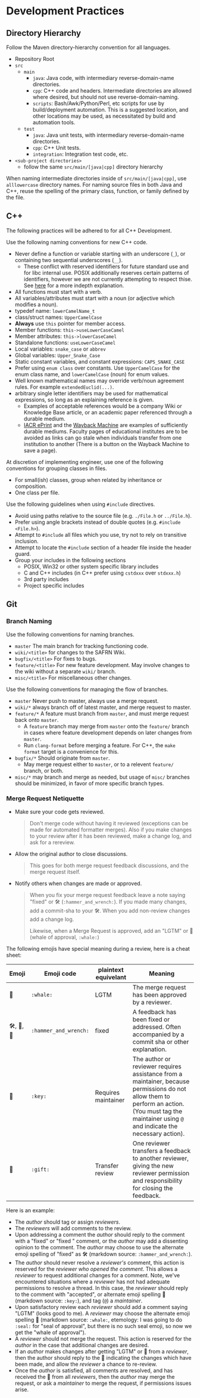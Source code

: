 # Development Practices

## Directory Hierarchy

Follow the Maven directory-hierarchy convention for all languages.

 - Repository Root
 - ``src``
   - ``main``
     - ``java``: Java code, with intermediary reverse-domain-name directories.
     - ``cpp``: C++ code and headers. Intermediate directories are allowed where desired, but should not use reverse-domain-naming.
     - ``scripts``: Bash/Awk/Python/Perl, etc scripts for use by build/deployment automation.
       This is a suggested location, and other locations may be used, as necessitated by build and automation tools.
   - ``test``
     - ``java``: Java unit tests, with intermediary reverse-domain-name directories.
     - ``cpp``: C++ Unit tests.
     - ``integration``: Integration test code, etc.
 - ``<sub-project directories>``
   - follow the same ``src/main/[java|cpp]`` directory hierarchy

When naming intermediate directories inside of ``src/main/[java|cpp]``, use ``alllowercase`` directory names.
For naming source files in both Java and C++, reuse the spelling of the primary class, function, or family defined by the file.

## C++
The following practices will be adhered to for all C++ Development.

Use the following naming conventions for new C++ code.

 - Never define a function or variable starting with an underscore (``_``), or containing two sequential underscores (``__``).
   - These conflict with reserved identifiers for future standard use and for libc internal use. POSIX additionally reserves certain patterns of identifiers, however we are not currently attempting to respect thise. See [here](https://stackoverflow.com/questions/228783/what-are-the-rules-about-using-an-underscore-in-a-c-identifier) for a more indepth explanation.
 - All functions must start with a verb.
 - All variables/attributes must start with a noun (or adjective which modifies a noun).
 - typedef name: ``lowerCamelName_t``
 - class/struct names: ``UpperCamelCase``
 - **Always** use ``this`` pointer for member access.
 - Member functions: ``this->useLowerCaseCamel``
 - Member attributes: ``this->lowerCaseCamel``
 - Standalone functions: ``useLowerCaseCamel``
 - Local variables: ``snake_case`` or ``abbrev``
 - Global variables: ``Upper_Snake_Case``
 - Static constant variables, and constant expressions: ``CAPS_SNAKE_CASE``
 - Prefer using ``enum class`` over constants. Use ``UpperCamelCase`` for the enum class name, and ``lowerCamelCase`` (noun) for enum values.
 - Well known mathematical names may override verb/noun agreement rules. For example ``extendedEuclid(...)``.
 - arbitrary single letter identifiers may be used for mathematical expressions, so long as an explaining reference is given.
   - Examples of acceptable references would be a company Wiki or Knowledge Base article, or an academic paper referenced through a durable medium.
   - [IACR ePrint](https://eprint.iacr.org/) and the [Wayback Machine](http://web.archive.org/) are examples of sufficiently durable mediums.
     Faculty pages of educational institutes are to be avoided as links can go stale when individuals transfer from one institution to another (There is a button on the Wayback Machine to save a page).

At discretion of implementing engineer, use one of the following conventions for grouping classes in files.

 - For small(ish) classes, group when related by inheritance or composition.
 - One class per file.

Use the following guidelines when using ``#include`` directives.

 - Avoid using paths relative to the source file (e.g. ``./File.h`` or ``../File.h``).
 - Prefer using angle brackets instead of double quotes (e.g. ``#include <File.h>``).
 - Attempt to ``#include`` all files which you use, try not to rely on transitive inclusion.
 - Attempt to locate the ``#include`` section of a header file inside the header guard.
 - Group your includes in the following sections
   - POSIX, Win32 or other system specific library includes
   - C and C++ includes (in C++ prefer using ``cstdxxx`` over ``stdxxx.h``)
   - 3rd party includes
   - Project specific includes

## Git

### Branch Naming
Use the following conventions for naming branches.

 - ``master`` The main branch for tracking functioning code.
 - ``wiki/<title>`` for changes to the SAFRN Wiki.
 - ``bugfix/<title>`` For fixes to bugs.
 - ``feature/<title>`` For new feature development. May involve changes to the wiki without a separate ``wiki/`` branch.
 - ``misc/<title>`` For miscellaneous other changes.

Use the following conventions for managing the flow of branches.

 - ``master`` Never push to master, always use a merge request.
 - ``wiki/*`` always branch off of latest master, and merge request to master.
 - ``feature/*`` A feature must branch from ``master``, and must merge request back onto ``master``.
   - A ``feature`` branch may merge from ``master`` onto the ``feature/`` branch in cases where feature development depends on later changes from ``master``.
   - Run ``clang-format`` before merging  a feature. For C++, the ``make format`` target is a convenience for this.
 - ``bugfix/*`` Should originate from ``master``.
   - May merge request either to ``master``, or to a relevent ``feature/`` branch, or both.
 - ``misc/*`` may branch and merge as needed, but usage of ``misc/`` branches should be minimized, in favor of more specific branch types.

### Merge Request Netiquette

 - Make sure your code gets reviewed.
   > Don't merge code without having it reviewed (exceptions can be made for automated formatter merges).
   > Also if you make changes to your review after it has been reviewed, make a change log, and ask for a rereview.
 - Allow the original author to close discussions.
   > This goes for both merge request feedback discussions, and the merge request itself.
 - Notify others when changes are made or approved.
   > When you fix your merge request feedback leave a note saying "fixed" or :hammer_and_wrench: (``:hammer_and_wrench:``).
   > If you made many changes, add a commit-sha to your :hammer_and_wrench:.
   > When you add non-review changes add a change log.
   >
   > Likewise, when a Merge Request is approved, add an "LGTM" or :whale: (whale of approval, ``:whale:``)

The following emojis have special meaning during a review, here is a cheat sheet:

| Emoji | Emoji code | plaintext equivelant | Meaning |
| ---- | ---- | ---- | ---- |
| :whale: | ``:whale:`` | LGTM | The merge request has been approved by a reviewer. |
| :hammer_and_wrench:, :hammer:, :wrench: | ``:hammer_and_wrench:`` | fixed | A feedback has been fixed or addressed. Often accompanied by a commit sha or other explanation. |
| :key: | ``:key:`` | Requires maintainer | The author or reviewer requires assistance from a maintainer, because permissions do not allow them to perform an action. (You must tag the maintainer using ``@`` and indicate the necessary action). |
| :gift: | ``:gift:`` | Transfer review | One reviewer transfers a feedback to another reviewer, giving the new reviewer permission and responsibility for closing the feedback. |

Here is an example:

 - The _author_ should tag or assign _reviewers_.
 - The _reviewers_ will add comments to the review.
 - Upon addressing a comment the _author_ should reply to the comment with a "fixed" or "fixed <commit-sha>" comment, or the _author_ may add a dissenting opinion to the comment.
   The _author_ may choose to use the alternate emoji spelling of "fixed" as :hammer_and_wrench: (markdown source: ``:hammer_and_wrench:``).
 - The _author_ should never resolve a _reviewer's_ comment, this action is reserved for the _reviewer who opened the comment_.
   This allows a _reviewer_ to request additional changes for a comment.
   Note, we've encountered situations where a _reviewer_ has not had adequate permissions to resolve a thread.
   In this case, the _reviewer_ should reply to the comment with "accepted", or alternate emoji spelling :key: (markdown source: ``:key:``), and tag (``@``) a _maintainer_.
 - Upon satisfactory review each _reviewer_ should add a comment saying "LGTM" (looks good to me).
   A _reviewer_ may choose the alternate emoji spelling :whale: (markdown source: ``:whale:``, etemology: I was going to do ``:seal:`` for "seal of approval", but there is no such seal emoji, so now we get the "whale of approval").
 - A _reviewer_ should not merge the request. This action is reserved for the _author_ in the case that additional changes are desired.
 - If an _author_ makes changes after getting "LGTM" or :whale: from a _reviewer_, then the author should reply to the :whale: indicating the changes which have been made, and allow the _reviewer_ a chance to re-review.
 - Once the _author_ is satisfied, all comments are resolved, and has received the :whale: from all _reviewers_, then the _author_ may merge the request, or ask a _maintainer_ to merge the request, if permissions issues arise.